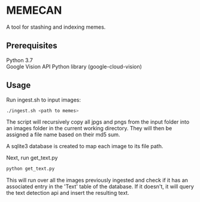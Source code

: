 # MEMECAN

A tool for stashing and indexing memes.

## Prerequisites
Python 3.7  
Google Vision API Python library (google-cloud-vision)


## Usage
Run ingest.sh to input images:
```bash
./ingest.sh <path to memes>
```
The script will recursively copy all jpgs and pngs from the input folder into an images folder in the current working directory. They will then be assigned a file name based on their md5 sum.

A sqlite3 database is created to map each image to its file path.

Next, run get_text.py
```bash
python get_text.py
```

This will run over all the images previously ingested and check if it has an associated entry in the 'Text' table of the database. If it doesn't, it will query the text detection api and insert the resulting text.

